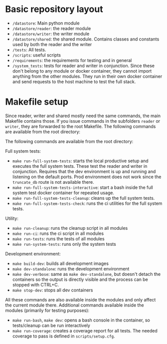 # Basic repository layout

- `/datastore`: Main python module
- `/datastore/reader`: the reader module
- `/datastore/writer`: the writer module
- `/datastore/shared`: the shared module. Contains classes and constants used by both the reader and the writer
- `/tests`: All tests.
- `/scripts`: useful scripts
- `/requirements`: the requirements for testing and in general
- `/system_tests`: tests for reader and writer in conjunction. Since these don't belong to any module or docker container, they cannot import anything from the other modules. They run in their own docker container and send requests to the host machine to test the full stack.

# Makefile setup
Since reader, writer and shared mostly need the same commands, the main Makefile contains those. If you issue commands in the subfolders `reader` or `writer`, they are forwarded to the root Makefile. The following commands are available from the root directory:

The following commands are available from the root directory:

Full system tests:
- `make run-full-system-tests`: starts the local productive setup and executes the full system tests. These test the reader and writer in conjunction. Requires that the dev environment is up and running and listening on the default ports. Prod environment does not work since the `truncate_db` route is not available there.
- `make run-full-system-tests-interactive`: start a bash inside the full system test docker container for repeated usage.
- `make run-full-system-tests-cleanup`: cleans up the full system tests.
- `make run-full-system-tests-check`: runs the ci utilities for the full system tests.

Utility:
- `make run-cleanup`: runs the cleanup script in all modules
- `make run-ci`: runs the ci script in all modules
- `make run-tests`: runs the tests of all modules
- `make run-system-tests`: runs only the system tests

Development environment:
- `make build-dev`: builds all development images
- `make dev-standalone`: runs the development environment
- `make dev-verbose`: same as `make dev-standalone`, but doesn't detach the containers so the output is directly visible and the process can be stopped with CTRL+C.
- `make stop-dev`: stops all dev containers

All these commands are also available inside the modules and only affect the current module there. Additional commands available inside the modules (primarily for testing purposes):

- `make run-bash`, `make dev`: opens a bash console in the container, so tests/cleanup can be run interactively
- `make run-coverage`: creates a coverage report for all tests. The needed coverage to pass is defined in `scripts/setup.cfg`.
